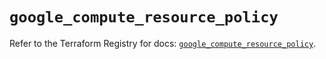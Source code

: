 # `google_compute_resource_policy`

Refer to the Terraform Registry for docs: [`google_compute_resource_policy`](https://registry.terraform.io/providers/hashicorp/google-beta/5.29.1/docs/resources/google_compute_resource_policy).
